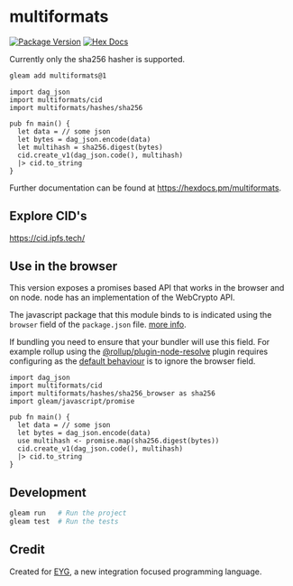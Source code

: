 # multiformats

[![Package Version](https://img.shields.io/hexpm/v/multiformats)](https://hex.pm/packages/multiformats)
[![Hex Docs](https://img.shields.io/badge/hex-docs-ffaff3)](https://hexdocs.pm/multiformats/)



Currently only the sha256 hasher is supported.

```sh
gleam add multiformats@1
```

```gleam
import dag_json
import multiformats/cid
import multiformats/hashes/sha256

pub fn main() {
  let data = // some json
  let bytes = dag_json.encode(data)
  let multihash = sha256.digest(bytes)
  cid.create_v1(dag_json.code(), multihash)
  |> cid.to_string
}
```

Further documentation can be found at <https://hexdocs.pm/multiformats>.

## Explore CID's

https://cid.ipfs.tech/

## Use in the browser

This version exposes a promises based API that works in the browser and on node.
node has an implementation of the WebCrypto API.

The javascript package that this module binds to is indicated using the `browser` field of the `package.json` file. [more info](https://docs.npmjs.com/cli/v11/configuring-npm/package-json#browser).

If bundling you need to ensure that your bundler will use this field.
For example rollup using the [@rollup/plugin-node-resolve](https://www.npmjs.com/package/@rollup/plugin-node-resolve) plugin requires configuring as the [default behaviour](https://www.npmjs.com/package/@rollup/plugin-node-resolve#browser) is to ignore the browser field.

```gleam
import dag_json
import multiformats/cid
import multiformats/hashes/sha256_browser as sha256
import gleam/javascript/promise

pub fn main() {
  let data = // some json
  let bytes = dag_json.encode(data)
  use multihash <- promise.map(sha256.digest(bytes))
  cid.create_v1(dag_json.code(), multihash)
  |> cid.to_string
}
```


## Development

```sh
gleam run   # Run the project
gleam test  # Run the tests
```

## Credit

Created for [EYG](https://eyg.run/), a new integration focused programming language.